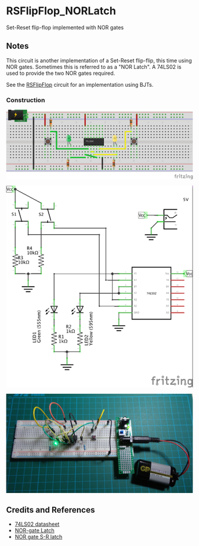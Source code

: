 # RSFlipFlop_NORLatch

Set-Reset flip-flop implemented with NOR gates

## Notes

This circuit is another implementation of a Set-Reset flip-flip, this time using NOR gates.
Sometimes this is referred to as a "NOR Latch".
A 74LS02 is used to provide the two NOR gates required.

See the [RSFlipFlop](../RSFlipFlop) circuit for an implementation using BJTs.

### Construction

![The Breadboard](./assets/RSFlipFlop_NORLatch_bb.jpg?raw=true)

![The Schematic](./assets/RSFlipFlop_NORLatch_schematic.jpg?raw=true)

![The Build](./assets/RSFlipFlop_NORLatch_build.jpg?raw=true)


## Credits and References
* [74LS02 datasheet](http://www.futurlec.com/74LS/74LS02.shtml)
* [NOR-gate Latch](http://hyperphysics.phy-astr.gsu.edu/hbase/electronic/norlatch.html)
* [NOR gate S-R latch](http://www.allaboutcircuits.com/vol_6/chpt_7/3.html)
